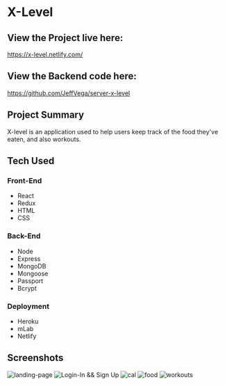 # X-Level

## View the Project live here:
https://x-level.netlify.com/

## View the Backend code here:
https://github.com/JeffVega/server-x-level

## Project Summary
X-level is an application used to help users keep track of the food they've eaten, and also workouts.

## Tech Used

### Front-End
* React
* Redux
* HTML
* CSS

### Back-End
* Node
* Express
* MongoDB
* Mongoose
* Passport
* Bcrypt

### Deployment
* Heroku
* mLab
* Netlify
## Screenshots
![landing-page](https://user-images.githubusercontent.com/34497456/50061153-c7592e00-0151-11e9-8450-3b91706aa17d.PNG)
![Login-In && Sign Up](https://user-images.githubusercontent.com/34497456/50061138-9da00700-0151-11e9-9a5a-3010d219afd0.PNG)
![cal](https://user-images.githubusercontent.com/34497456/50061113-5f0a4c80-0151-11e9-8463-f3c96dc581ad.PNG)
![food](https://user-images.githubusercontent.com/34497456/50061115-62053d00-0151-11e9-8a3f-71e7b0f26e2a.PNG)
![workouts](https://user-images.githubusercontent.com/34497456/50061117-63cf0080-0151-11e9-8e18-dad2d30bc801.PNG)

